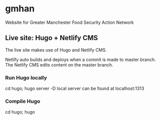 # gmhan
Website for Greater Manchester Food Security Action Network

## Live site: Hugo + Netlify CMS

The live site makes use of Hugo and Netlify CMS.

Netlify auto builds and deploys when a commit is made to master branch. The Netlify CMS edits content on the master branch.

### Run Hugo locally

cd hugo;
hugo server -D
local server can be found at localhost:1313


### Compile Hugo

cd hugo;
hugo
